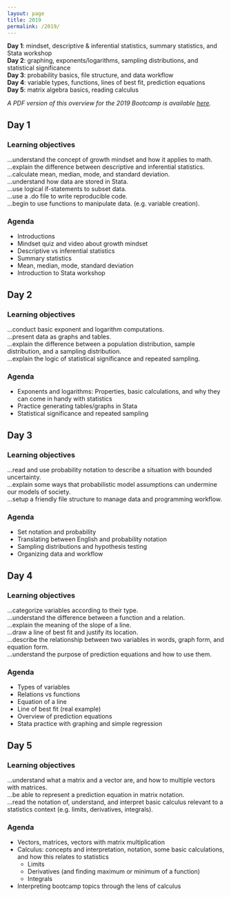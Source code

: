 ```yaml
---
layout: page
title: 2019
permalink: /2019/
---
```


**Day 1**: mindset, descriptive & inferential statistics, summary statistics, and Stata workshop  
**Day 2**: graphing, exponents/logarithms, sampling distributions, and statistical significance   
**Day 3**: probability basics, file structure, and data workflow   
**Day 4**: variable types, functions, lines of best fit, prediction equations  
**Day 5**: matrix algebra basics, reading calculus    

*A PDF version of this overview for the 2019 Bootcamp is available [here](StatsBootcamp2019_Overview.pdf).*

## Day 1
### Learning objectives
...understand the concept of growth mindset and how it applies to math.  
...explain the difference between descriptive and inferential statistics.  
...calculate mean, median, mode, and standard deviation.  
...understand how data are stored in Stata.  
...use logical if-statements to subset data.  
...use a .do file to write reproducible code.  
...begin to use functions to manipulate data. (e.g. variable creation). 

### Agenda
- Introductions
- Mindset quiz and video about growth mindset
- Descriptive vs inferential statistics
- Summary statistics
- Mean, median, mode, standard deviation
- Introduction to Stata workshop

## Day 2
### Learning objectives 
...conduct basic exponent and logarithm computations.  
...present data as graphs and tables.  
...explain the difference between a population distribution, sample distribution, and a sampling distribution.  
...explain the logic of statistical significance and repeated sampling.  

### Agenda
- Exponents and logarithms: Properties, basic calculations, and why they can come in handy with statistics
- Practice generating tables/graphs in Stata
- Statistical significance and repeated sampling

## Day 3
### Learning objectives
...read and use probability notation to describe a situation with bounded uncertainty.  
...explain some ways that probabilistic model assumptions can undermine our models of society.  
...setup a friendly file structure to manage data and programming workflow.  

### Agenda
- Set notation and probability
- Translating between English and probability notation
- Sampling distributions and hypothesis testing
- Organizing data and workflow

## Day 4
### Learning objectives
...categorize variables according to their type.   
...understand the difference between a function and a relation.   
...explain the meaning of the slope of a line.  
...draw a line of best fit and justify its location.  
...describe the relationship between two variables in words, graph form, and equation form.   
...understand the purpose of prediction equations and how to use them.   

### Agenda
- Types of variables
- Relations vs functions
- Equation of a line
- Line of best fit (real example)
- Overview of prediction equations
- Stata practice with graphing and simple regression


## Day 5
### Learning objectives
...understand what a matrix and a vector are, and how to multiple vectors with matrices.   
...be able to represent a prediction equation in matrix notation.   
...read the notation of, understand, and interpret basic calculus relevant to a statistics context (e.g. limits, derivatives, integrals).   

### Agenda
- Vectors, matrices, vectors with matrix multiplication
- Calculus: concepts and interpretation, notation, some basic calculations, and how this relates to statistics
    - Limits
    - Derivatives (and finding maximum or minimum of a function)
    - Integrals
- Interpreting bootcamp topics through the lens of calculus
